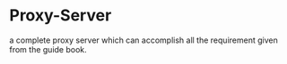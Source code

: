 # Proxy-Server
a complete proxy server which can accomplish all the requirement given from the guide book.
